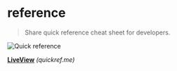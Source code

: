 # reference

> Share quick reference cheat sheet for developers.

![Quick reference](https://quickref.me/assets/image/quickref-preview.png)


**[LiveView](https://quickref.me/)** _(quickref.me)_


